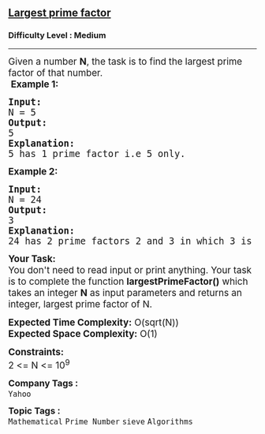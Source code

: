<h2><a href="https://www.geeksforgeeks.org/problems/largest-prime-factor2601/1?page=8&difficulty=Medium&sortBy=submissions">Largest prime factor</a></h2><h3>Difficulty Level : Medium</h3><hr><div class="problems_problem_content__Xm_eO"><p><span style="font-size: 14pt;">Given a number <strong>N</strong>, the task is to find the largest prime factor of that number.</span><br><span style="font-size: 14pt;">&nbsp;</span><span style="font-size: 14pt;"><strong>Example 1:</strong></span></p>
<pre><span style="font-size: 14pt;"><strong>Input:</strong>
N = 5
<strong>Output:</strong>
5
<strong>Explanation:</strong>
5 has 1 prime factor i.e 5 only.
</span></pre>
<p><span style="font-size: 14pt;"><strong>Example 2:</strong></span></p>
<pre><span style="font-size: 14pt;"><strong>Input:</strong>
N = 24
<strong>Output:</strong>
3
<strong>Explanation:</strong>
24 has 2 prime factors 2 and 3 in which 3 is greater.
</span></pre>
<p><span style="font-size: 14pt;"><strong>Your Task:</strong></span><br><span style="font-size: 14pt;">You don't need to read input or print anything. Your task is to complete the function <strong>largestPrimeFactor()</strong>&nbsp;which takes&nbsp;an integer <strong>N</strong> as input parameters&nbsp;and returns an integer, largest prime factor of N.</span></p>
<p><span style="font-size: 14pt;"><strong>Expected Time Complexity:</strong> O(sqrt(N))</span><br><span style="font-size: 14pt;"><strong>Expected Space Complexity:</strong> O(1)</span></p>
<p><span style="font-size: 14pt;"><strong>Constraints:</strong></span><br><span style="font-size: 14pt;">2 &lt;= N &lt;= 10<sup>9</sup></span></p></div><p><span style=font-size:18px><strong>Company Tags : </strong><br><code>Yahoo</code>&nbsp;<br><p><span style=font-size:18px><strong>Topic Tags : </strong><br><code>Mathematical</code>&nbsp;<code>Prime Number</code>&nbsp;<code>sieve</code>&nbsp;<code>Algorithms</code>&nbsp;